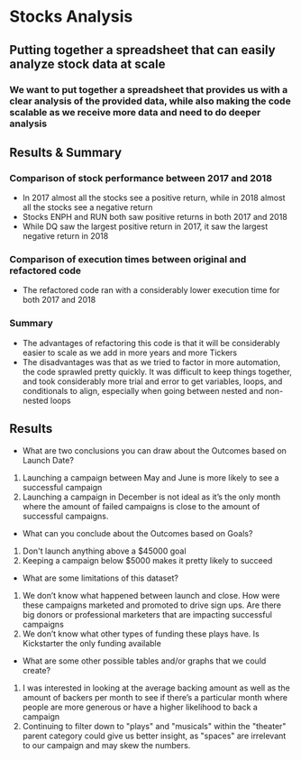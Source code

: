# Stocks Analysis

## Putting together a spreadsheet that can easily analyze stock data at scale

### We want to put together a spreadsheet that provides us with a clear analysis of the provided data, while also making the code scalable as we receive more data and need to do deeper analysis

## Results & Summary

### Comparison of stock performance between 2017 and 2018

- In 2017 almost all the stocks see a positive return, while in 2018 almost all the stocks see a negative return
- Stocks ENPH and RUN both saw positive returns in both 2017 and 2018
- While DQ saw the largest positive return in 2017, it saw the largest negative return in 2018

### Comparison of execution times between original and refactored code
- The refactored code ran with a considerably lower execution time for both 2017 and 2018

### Summary
- The advantages of refactoring this code is that it will be considerably easier to scale as we add in more years and more Tickers
- The disadvantages was that as we tried to factor in more automation, the code sprawled pretty quickly.  It was difficult to keep things together, and took considerably more trial and error to get variables, loops, and conditionals to align, especially when going between nested and non-nested loops

## Results


- What are two conclusions you can draw about the Outcomes based on Launch Date?
1. Launching a campaign between May and June is more likely to see a successful campaign
2. Launching a campaign in December is not ideal as it’s the only month where the amount of failed campaigns is close to the amount of successful campaigns.


- What can you conclude about the Outcomes based on Goals?
1. Don't launch anything above a $45000 goal
2. Keeping a campaign below $5000 makes it pretty likely to succeed

- What are some limitations of this dataset?
1. We don’t know what happened between launch and close.  How were these campaigns marketed and promoted to drive sign ups.  Are there big donors or professional marketers that are impacting successful campaigns
2. We don’t know what other types of funding these plays have.  Is Kickstarter the only funding available


- What are some other possible tables and/or graphs that we could create?
1. I was interested in looking at the average backing amount as well as the amount of backers per month to see if there’s a particular month where people are more generous or have a higher likelihood to back a campaign
2. Continuing to filter down to "plays" and "musicals" within the "theater" parent category could give us better insight, as "spaces" are irrelevant to our campaign and may skew the numbers.
